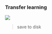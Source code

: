 ### Transfer learning

<img src='https://raw.githubusercontent.com/yujuezhao/deeplearning-course/master/4%E3%80%81Convolutional%20Neural%20Networks/Week2/images/15.PNG'>

> save to disk